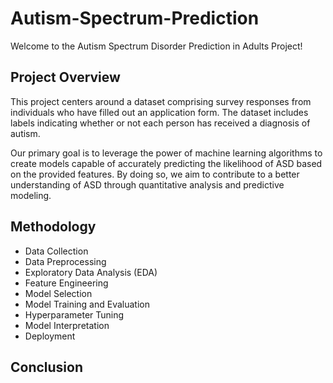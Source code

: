 # Autism-Spectrum-Prediction
Welcome to the Autism Spectrum Disorder Prediction in Adults Project!

## Project Overview 
This project centers around a dataset comprising survey responses from individuals who have filled out an application form. The dataset includes labels indicating whether or not each person has received a diagnosis of autism.

Our primary goal is to leverage the power of machine learning algorithms to create models capable of accurately predicting the likelihood of ASD based on the provided features. By doing so, we aim to contribute to a better understanding of ASD through quantitative analysis and predictive modeling.

## Methodology
- Data Collection
- Data Preprocessing
- Exploratory Data Analysis (EDA)
- Feature Engineering
- Model Selection
- Model Training and Evaluation
- Hyperparameter Tuning
- Model Interpretation
- Deployment
## Conclusion

